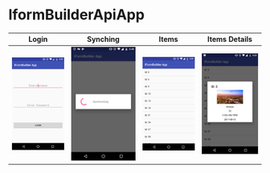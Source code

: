 # IformBuilderApiApp
Login             |  Synching     |     Items     | Items Details 
:-------------------------:|:-------------------------:|:-------------------------:|:-------------------------:
![](https://github.com/sbhandare3/IformBuilderApiApp/blob/master/screenshots/Screenshot_20170817-050247.png)  |  ![](https://github.com/sbhandare3/IformBuilderApiApp/blob/master/screenshots/Screenshot_20170817-064843.png)|  ![](https://github.com/sbhandare3/IformBuilderApiApp/blob/master/screenshots/Screenshot_20170817-050218.png)|  ![](https://github.com/sbhandare3/IformBuilderApiApp/blob/master/screenshots/Screenshot_20170817-050224.png)


